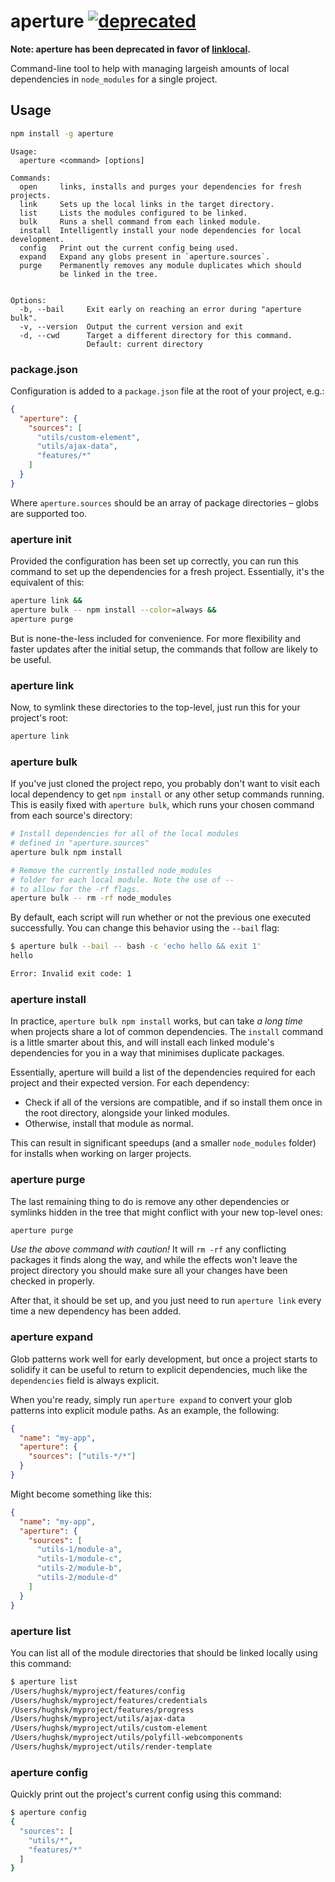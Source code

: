 # aperture  [![deprecated](https://img.shields.io/badge/stability-deprecated-red.svg?style=flat-square)](https://nodejs.org/api/documentation.html#documentation_stability_index)

**Note: aperture has been deprecated in favor of [linklocal](https://github.com/timoxley/linklocal).**

Command-line tool to help with managing largeish amounts of local dependencies
in `node_modules` for a single project.

## Usage ##

``` bash
npm install -g aperture
```

```
Usage:
  aperture <command> [options]

Commands:
  open     links, installs and purges your dependencies for fresh projects.
  link     Sets up the local links in the target directory.
  list     Lists the modules configured to be linked.
  bulk     Runs a shell command from each linked module.
  install  Intelligently install your node dependencies for local development.
  config   Print out the current config being used.
  expand   Expand any globs present in `aperture.sources`.
  purge    Permanently removes any module duplicates which should
           be linked in the tree.


Options:
  -b, --bail     Exit early on reaching an error during "aperture bulk".
  -v, --version  Output the current version and exit
  -d, --cwd      Target a different directory for this command.
                 Default: current directory
```

### package.json ###

Configuration is added to a `package.json` file at the root of your project,
e.g.:

``` json
{
  "aperture": {
    "sources": [
      "utils/custom-element",
      "utils/ajax-data",
      "features/*"
    ]
  }
}
```

Where `aperture.sources` should be an array of package directories – globs are
supported too.

### aperture init ###

Provided the configuration has been set up correctly, you can run
this command to set up the dependencies for a fresh project. Essentially,
it's the equivalent of this:

``` bash
aperture link &&
aperture bulk -- npm install --color=always &&
aperture purge
```

But is none-the-less included for convenience. For more flexibility and faster
updates after the initial setup, the commands that follow are likely to be
useful.

### aperture link ###

Now, to symlink these directories to the top-level, just run this for your
project's root:

``` bash
aperture link
```

### aperture bulk ###

If you've just cloned the project repo, you probably don't want to visit
each local dependency to get `npm install` or any other setup commands running.
This is easily fixed with `aperture bulk`, which runs your chosen command from
each source's directory:

``` bash
# Install dependencies for all of the local modules
# defined in "aperture.sources"
aperture bulk npm install

# Remove the currently installed node_modules
# folder for each local module. Note the use of --
# to allow for the -rf flags.
aperture bulk -- rm -rf node_modules
```

By default, each script will run whether or not the previous one executed
successfully. You can change this behavior using the `--bail` flag:

``` bash
$ aperture bulk --bail -- bash -c 'echo hello && exit 1'
hello

Error: Invalid exit code: 1
```

### aperture install ###

In practice, `aperture bulk npm install` works, but can take *a long time*
when projects share a lot of common dependencies. The `install` command is
a little smarter about this, and will install each linked module's dependencies
for you in a way that minimises duplicate packages.

Essentially, aperture will build a list of the dependencies required for each
project and their expected version. For each dependency:

* Check if all of the versions are compatible, and if so install them once
  in the root directory, alongside your linked modules.
* Otherwise, install that module as normal.

This can result in significant speedups (and a smaller `node_modules` folder)
for installs when working on larger projects.

### aperture purge ###

The last remaining thing to do is remove any other dependencies or symlinks
hidden in the tree that might conflict with your new top-level ones:

``` bash
aperture purge
```

*Use the above command with caution!* It will `rm -rf` any conflicting
packages it finds along the way, and while the effects won't leave the project
directory you should make sure all your changes have been checked in properly.

After that, it should be set up, and you just need to run `aperture link`
every time a new dependency has been added.

### aperture expand ###

Glob patterns work well for early development, but once a project starts to
solidify it can be useful to return to explicit dependencies, much like
the `dependencies` field is always explicit.

When you're ready, simply run `aperture expand` to convert your glob patterns
into explicit module paths. As an example, the following:

``` json
{
  "name": "my-app",
  "aperture": {
    "sources": ["utils-*/*"]
  }
}
```

Might become something like this:

``` json
{
  "name": "my-app",
  "aperture": {
    "sources": [
      "utils-1/module-a",
      "utils-1/module-c",
      "utils-2/module-b",
      "utils-2/module-d"
    ]
  }
}
```

### aperture list ###

You can list all of the module directories that should be linked locally using
this command:

``` bash
$ aperture list
/Users/hughsk/myproject/features/config
/Users/hughsk/myproject/features/credentials
/Users/hughsk/myproject/features/progress
/Users/hughsk/myproject/utils/ajax-data
/Users/hughsk/myproject/utils/custom-element
/Users/hughsk/myproject/utils/polyfill-webcomponents
/Users/hughsk/myproject/utils/render-template
```

### aperture config ###

Quickly print out the project's current config using this command:

``` bash
$ aperture config
{
  "sources": [
    "utils/*",
    "features/*"
  ]
}
```
